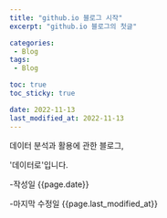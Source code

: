```yaml
---
title: "github.io 블로그 시작"
excerpt: "github.io 블로그의 첫글"

categories:
 - Blog
tags:
 - Blog

toc: true
toc_sticky: true

date: 2022-11-13
last_modified_at: 2022-11-13
---
```


데이터 분석과 활용에 관한 블로그, 

'데이터로'입니다. 



-작성일 {{page.date}} 

-마지막 수정일 {{page.last_modified_at}}

